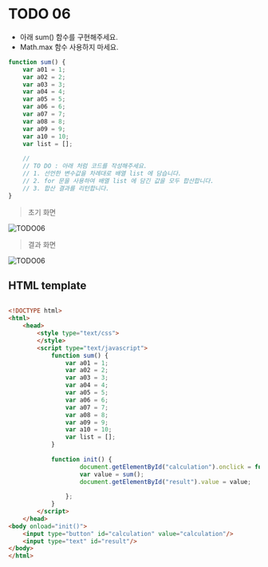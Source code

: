﻿TODO 06
========

* 아래 sum() 함수를 구현해주세요.
* Math.max 함수 사용하지 마세요.

```javascript
function sum() {
	var a01 = 1;
	var a02 = 2;
	var a03 = 3;
	var a04 = 4;
	var a05 = 5;
	var a06 = 6;
	var a07 = 7;
	var a08 = 8;
	var a09 = 9;
	var a10 = 10;
	var list = [];
	
	//
	// TO DO : 아래 처럼 코드를 작성해주세요.
	// 1. 선언한 변수값을 차례대로 배열 list 에 담습니다.
	// 2. for 문을 사용하여 배열 list 에 담긴 값을 모두 합산합니다.
	// 3. 합산 결과를 리턴합니다.
}

```

> 초기 화면

![TODO06](https://github.com/ByungChangYoo/clipsoft/blob/master/javascript/05/todo/images/todo_06.png)


>  결과 화면

![TODO06](https://github.com/ByungChangYoo/clipsoft/blob/master/javascript/05/todo/images/todo_06_result.png)

## HTML template

```html

<!DOCTYPE html> 
<html>
	<head>
		<style type="text/css">
		</style>
		<script type="text/javascript">
			function sum() {
				var a01 = 1;
				var a02 = 2;
				var a03 = 3;
				var a04 = 4;
				var a05 = 5;
				var a06 = 6;
				var a07 = 7;
				var a08 = 8;
				var a09 = 9;
				var a10 = 10;
				var list = [];
			}
			
			function init() {
					document.getElementById("calculation").onclick = function() {
					var value = sum();
					document.getElementById("result").value = value;
					
				};
			}			
		</script>
	</head>
<body onload="init()">               
	<input type="button" id="calculation" value="calculation"/>        
	<input type="text" id="result"/> 
</body>
</html>

```
